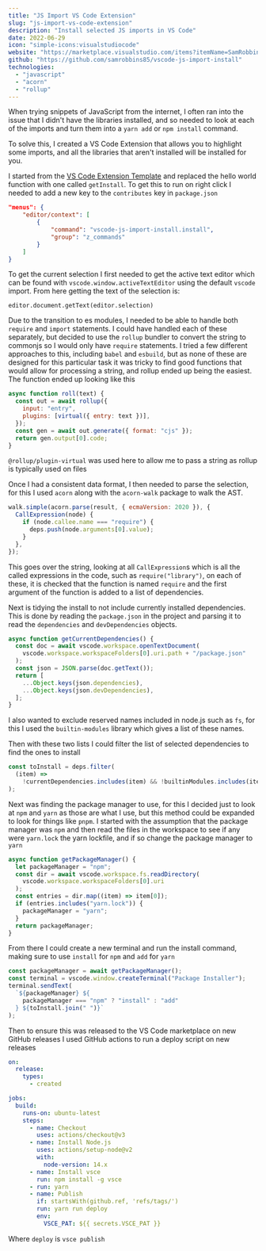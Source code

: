 ```yaml
---
title: "JS Import VS Code Extension"
slug: "js-import-vs-code-extension"
description: "Install selected JS imports in VS Code"
date: 2022-06-29
icon: "simple-icons:visualstudiocode"
website: "https://marketplace.visualstudio.com/items?itemName=SamRobbins.vscode-js-import-install"
github: "https://github.com/samrobbins85/vscode-js-import-install"
technologies:
  - "javascript"
  - "acorn"
  - "rollup"
---
```


When trying snippets of JavaScript from the internet, I often ran into the issue that I didn't have the libraries installed, and so needed to look at each of the imports and turn them into a `yarn add` or `npm install` command.

To solve this, I created a VS Code Extension that allows you to highlight some imports, and all the libraries that aren't installed will be installed for you.

I started from the [VS Code Extension Template](https://code.visualstudio.com/api/get-started/your-first-extension) and replaced the hello world function with one called `getInstall`. To get this to run on right click I needed to add a new key to the `contributes` key in `package.json`

```json
"menus": {
    "editor/context": [
        {
            "command": "vscode-js-import-install.install",
            "group": "z_commands"
        }
    ]
}
```

To get the current selection I first needed to get the active text editor which can be found with `vscode.window.activeTextEditor` using the default `vscode` import. From here getting the text of the selection is:

```
editor.document.getText(editor.selection)
```

Due to the transition to es modules, I needed to be able to handle both `require` and `import` statements. I could have handled each of these separately, but decided to use the `rollup` bundler to convert the string to commonjs so I would only have `require` statements. I tried a few different approaches to this, including `babel` and `esbuild`, but as none of these are designed for this particular task it was tricky to find good functions that would allow for processing a string, and rollup ended up being the easiest. The function ended up looking like this

```js
async function roll(text) {
  const out = await rollup({
    input: "entry",
    plugins: [virtual({ entry: text })],
  });
  const gen = await out.generate({ format: "cjs" });
  return gen.output[0].code;
}
```

`@rollup/plugin-virtual` was used here to allow me to pass a string as rollup is typically used on files

Once I had a consistent data format, I then needed to parse the selection, for this I used `acorn` along with the `acorn-walk` package to walk the AST.

```js
walk.simple(acorn.parse(result, { ecmaVersion: 2020 }), {
  CallExpression(node) {
    if (node.callee.name === "require") {
      deps.push(node.arguments[0].value);
    }
  },
});
```

This goes over the string, looking at all `CallExpression`s which is all the called expressions in the code, such as `require("library")`, on each of these, it is checked that the function is named `require` and the first argument of the function is added to a list of dependencies.

Next is tidying the install to not include currently installed dependencies. This is done by reading the `package.json` in the project and parsing it to read the `dependencies` and `devDependencies` objects.

```js
async function getCurrentDependencies() {
  const doc = await vscode.workspace.openTextDocument(
    vscode.workspace.workspaceFolders[0].uri.path + "/package.json"
  );
  const json = JSON.parse(doc.getText());
  return [
    ...Object.keys(json.dependencies),
    ...Object.keys(json.devDependencies),
  ];
}
```

I also wanted to exclude reserved names included in node.js such as `fs`, for this I used the `builtin-modules` library which gives a list of these names.

Then with these two lists I could filter the list of selected dependencies to find the ones to install

```js
const toInstall = deps.filter(
  (item) =>
    !currentDependencies.includes(item) && !builtinModules.includes(item)
);
```

Next was finding the package manager to use, for this I decided just to look at `npm` and `yarn` as those are what I use, but this method could be expanded to look for things like `pnpm`. I started with the assumption that the package manager was `npm` and then read the files in the workspace to see if any were `yarn.lock` the yarn lockfile, and if so change the package manager to `yarn`

```js
async function getPackageManager() {
  let packageManager = "npm";
  const dir = await vscode.workspace.fs.readDirectory(
    vscode.workspace.workspaceFolders[0].uri
  );
  const entries = dir.map((item) => item[0]);
  if (entries.includes("yarn.lock")) {
    packageManager = "yarn";
  }
  return packageManager;
}
```

From there I could create a new terminal and run the install command, making sure to use `install` for `npm` and `add` for `yarn`

```js
const packageManager = await getPackageManager();
const terminal = vscode.window.createTerminal("Package Installer");
terminal.sendText(
  `${packageManager} ${
    packageManager === "npm" ? "install" : "add"
  } ${toInstall.join(" ")}`
);
```

Then to ensure this was released to the VS Code marketplace on new GitHub releases I used GitHub actions to run a deploy script on new releases

```yaml
on:
  release:
    types:
      - created

jobs:
  build:
    runs-on: ubuntu-latest
    steps:
      - name: Checkout
        uses: actions/checkout@v3
      - name: Install Node.js
        uses: actions/setup-node@v2
        with:
          node-version: 14.x
      - name: Install vsce
        run: npm install -g vsce
      - run: yarn
      - name: Publish
        if: startsWith(github.ref, 'refs/tags/')
        run: yarn run deploy
        env:
          VSCE_PAT: ${{ secrets.VSCE_PAT }}
```

Where `deploy` is `vsce publish`
